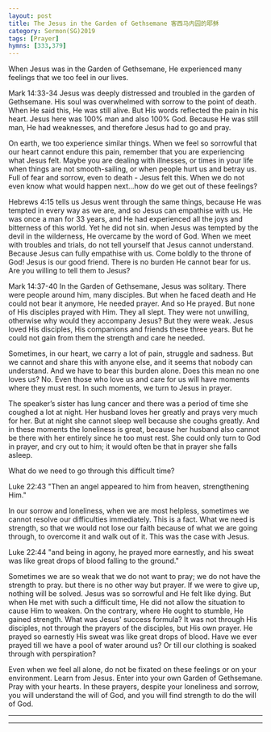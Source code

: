 ```yaml
---
layout: post
title: The Jesus in the Garden of Gethsemane 客西马内园的耶稣
category: Sermon(SG)2019
tags: [Prayer]
hymns: [333,379]
---
```


When Jesus was in the Garden of Gethsemane, He experienced many feelings that we too feel in our lives.

Mark 14:33-34
Jesus was deeply distressed and troubled in the garden of Gethsemane. His soul was overwhelmed with sorrow to the point of death. When He said this, He was still alive. But His words reflected the pain in his heart. Jesus here was 100% man and also 100% God. Because He was still man, He had weaknesses, and therefore Jesus had to go and pray.

On earth, we too experience similar things. When we feel so sorrowful that our heart cannot endure this pain, remember that you are experiencing what Jesus felt. Maybe you are dealing with illnesses, or times in your life when things are not smooth-sailing, or when people hurt us and betray us. Full of fear and sorrow, even to death - Jesus felt this. When we do not even know what would happen next...how do we get out of these feelings?

Hebrews 4:15 tells us Jesus went through the same things, because He was tempted in every way as we are, and so Jesus can empathise with us. He was once a man for 33 years, and He had experienced all the joys and bitterness of this world. Yet he did not sin. when Jesus was tempted by the devil in the wilderness, He overcame by the word of God. When we meet with troubles and trials, do not tell yourself that Jesus cannot understand. Because Jesus can fully empathise with us. Come boldly to the throne of God! Jesus is our good friend. There is no burden He cannot bear for us. Are you willing to tell them to Jesus?

Mark 14:37-40
In the Garden of Gethsemane, Jesus was solitary. There were people around him, many disciples. But when he faced death and He could not bear it anymore, He needed prayer. And so He prayed. But none of His disciples prayed with Him. They all slept. They were not unwilling, otherwise why would they accompany Jesus? But they were weak. Jesus loved His disciples, His companions and friends these three years. But he could not gain from them the strength and care he needed. 

Sometimes, in our heart, we carry a lot of pain, struggle and sadness. But we cannot and share this with anyone else, and it seems that nobody can understand. And we have to bear this burden alone. Does this mean no one loves us? No. Even those who love us and care for us will have moments where they must rest. In such moments, we turn to Jesus in prayer. 

The speaker’s sister has lung cancer and there was a period of time she coughed a lot at night. Her husband loves her greatly and prays very much for her. But at night she cannot sleep well because she coughs greatly. And in these moments the loneliness is great, because her husband also cannot be there with her entirely since he too must rest. She could only turn to God in prayer, and cry out to him; it would often be that in prayer she falls asleep. 

What do we need to go through this difficult time? 

Luke 22:43
"Then an angel appeared to him from heaven, strengthening Him."

In our sorrow and loneliness, when we are most helpless, sometimes we cannot resolve our difficulties immediately. This is a fact. What we need is strength, so that we would not lose our faith because of what we are going through, to overcome it and walk out of it. This was the case with Jesus.

Luke 22:44
"and being in agony, he prayed more earnestly, and his sweat was like great drops of blood falling to the ground." 

Sometimes we are so weak that we do not want to pray; we do not have the strength to pray. but there is no other way but prayer. If we were to give up, nothing will be solved. Jesus was so sorrowful and He felt like dying. But when He met with such a difficult time, He did not allow the situation to cause Him to weaken. On the contrary, where He ought to stumble, He gained strength. What was Jesus' success formula? It was not through His disciples, not through the prayers of the disciples, but His own prayer. He prayed so earnestly His sweat was like great drops of blood. Have we ever prayed till we have a pool of water around us? Or till our clothing is soaked through with perspiration?

Even when we feel all alone, do not be fixated on these feelings or on your environment. Learn from Jesus. Enter into your own Garden of Gethsemane. Pray with your hearts. In these prayers, despite your loneliness and sorrow, you will understand the will of God, and you will find strength to do the will of God.



----
****
